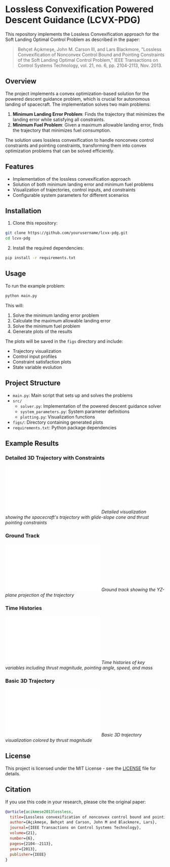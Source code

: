 # Lossless Convexification Powered Descent Guidance (LCVX-PDG)

This repository implements the Lossless Convexification approach for the Soft Landing Optimal Control Problem as described in the paper:

> Behçet Açıkmeşe, John M. Carson III, and Lars Blackmore, "Lossless Convexification of Nonconvex Control Bound and Pointing Constraints of the Soft Landing Optimal Control Problem," IEEE Transactions on Control Systems Technology, vol. 21, no. 6, pp. 2104-2113, Nov. 2013.

## Overview

The project implements a convex optimization-based solution for the powered descent guidance problem, which is crucial for autonomous landing of spacecraft. The implementation solves two main problems:

1. **Minimum Landing Error Problem**: Finds the trajectory that minimizes the landing error while satisfying all constraints.
2. **Minimum Fuel Problem**: Given a maximum allowable landing error, finds the trajectory that minimizes fuel consumption.

The solution uses lossless convexification to handle nonconvex control constraints and pointing constraints, transforming them into convex optimization problems that can be solved efficiently.

## Features

- Implementation of the lossless convexification approach
- Solution of both minimum landing error and minimum fuel problems
- Visualization of trajectories, control inputs, and constraints
- Configurable system parameters for different scenarios

## Installation

1. Clone this repository:
```bash
git clone https://github.com/yourusername/lcvx-pdg.git
cd lcvx-pdg
```

2. Install the required dependencies:
```bash
pip install -r requirements.txt
```

## Usage

To run the example problem:

```bash
python main.py
```

This will:
1. Solve the minimum landing error problem
2. Calculate the maximum allowable landing error
3. Solve the minimum fuel problem
4. Generate plots of the results

The plots will be saved in the `figs` directory and include:
- Trajectory visualization
- Control input profiles
- Constraint satisfaction plots
- State variable evolution

## Project Structure

- `main.py`: Main script that sets up and solves the problems
- `src/`
  - `solver.py`: Implementation of the powered descent guidance solver
  - `system_parameters.py`: System parameter definitions
  - `plotting.py`: Visualization functions
- `figs/`: Directory containing generated plots
- `requirements.txt`: Python package dependencies

## Example Results

### Detailed 3D Trajectory with Constraints
![Detailed Trajectory](figs/traj_fancy.pdf)
*Detailed visualization showing the spacecraft's trajectory with glide-slope cone and thrust pointing constraints*

### Ground Track
![Ground Track](figs/groundtrack.pdf)
*Ground track showing the YZ-plane projection of the trajectory*

### Time Histories
![Time Histories](figs/time_histories.pdf)
*Time histories of key variables including thrust magnitude, pointing angle, speed, and mass*

### Basic 3D Trajectory
![3D Trajectory](figs/trajectory3d.pdf)
*Basic 3D trajectory visualization colored by thrust magnitude*

## License

This project is licensed under the MIT License - see the [LICENSE](LICENSE) file for details.

## Citation

If you use this code in your research, please cite the original paper:

```bibtex
@article{acikmese2013lossless,
  title={Lossless convexification of nonconvex control bound and pointing constraints of the soft landing optimal control problem},
  author={Açıkmeşe, Behçet and Carson, John M and Blackmore, Lars},
  journal={IEEE Transactions on Control Systems Technology},
  volume={21},
  number={6},
  pages={2104--2113},
  year={2013},
  publisher={IEEE}
}
```
